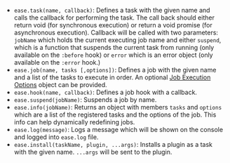 - `ease.task(name, callback)`: Defines a task with the given name and calls the callback for performing the task. The call back should either return void (for synchronous execution) or return a void promise (for asynchronous execution). Callback will be called with two parameters: `jobName` which holds the current executing job name and either `suspend`, which is a function that suspends the current task from running (only available on the `:before` hook) or `error` which is an error object (only available on the `:error` hook.)
- `ease.job(name, tasks [,options])`: Defines a job with the given name and a list of the tasks to execute in order. An optional [Job Execution Options](#job-execution-options) object can be provided.
- `ease.hook(name, callback)`: Defines a job hook with a callback.
- `ease.suspend(jobName)`: Suspends a job by name.
- `ease.info(jobName)`: Returns an object with members `tasks` and `options` which are a list of the registered tasks and the options of the job. This info can help dynamically redefining jobs.
- `ease.log(message)`: Logs a message which will be shown on the console and logged into `ease.log` file.
- `ease.install(taskName, plugin, ...args)`: Installs a plugin as a task with the given name. `...args` will be sent to the plugin.
